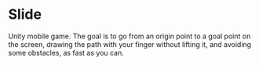 # Slide
Unity mobile game. The goal is to go from an origin point to a goal point on the screen, drawing the path with your finger without lifting it, and avoiding some obstacles, as fast as you can.
